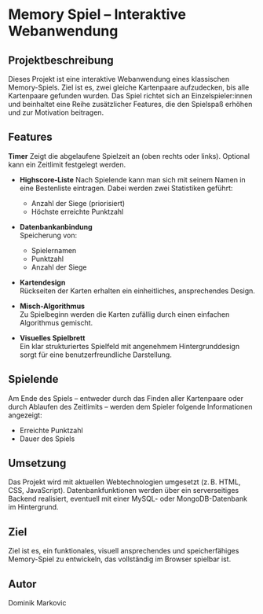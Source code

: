 # Memory Spiel – Interaktive Webanwendung

## Projektbeschreibung

Dieses Projekt ist eine interaktive Webanwendung eines klassischen Memory-Spiels. Ziel ist es, zwei gleiche Kartenpaare aufzudecken, bis alle Kartenpaare gefunden wurden. Das Spiel richtet sich an Einzelspieler:innen und beinhaltet eine Reihe zusätzlicher Features, die den Spielspaß erhöhen und zur Motivation beitragen.

## Features

 **Timer** 
  Zeigt die abgelaufene Spielzeit an (oben rechts oder links). Optional kann ein Zeitlimit festgelegt werden.

- **Highscore-Liste** 
  Nach Spielende kann man sich mit seinem Namen in eine Bestenliste eintragen. Dabei werden zwei Statistiken geführt:
  - Anzahl der Siege (priorisiert)
  - Höchste erreichte Punktzahl

- **Datenbankanbindung**  
  Speicherung von:
  - Spielernamen
  - Punktzahl
  - Anzahl der Siege

- **Kartendesign**  
  Rückseiten der Karten erhalten ein einheitliches, ansprechendes Design.

- **Misch-Algorithmus**  
  Zu Spielbeginn werden die Karten zufällig durch einen einfachen Algorithmus gemischt.

- **Visuelles Spielbrett**  
  Ein klar strukturiertes Spielfeld mit angenehmem Hintergrunddesign sorgt für eine benutzerfreundliche Darstellung.

## Spielende

Am Ende des Spiels – entweder durch das Finden aller Kartenpaare oder durch Ablaufen des Zeitlimits – werden dem Spieler folgende Informationen angezeigt:
- Erreichte Punktzahl
- Dauer des Spiels

## Umsetzung

Das Projekt wird mit aktuellen Webtechnologien umgesetzt (z. B. HTML, CSS, JavaScript). Datenbankfunktionen werden über ein serverseitiges Backend realisiert, eventuell mit einer MySQL- oder MongoDB-Datenbank im Hintergrund.

## Ziel

Ziel ist es, ein funktionales, visuell ansprechendes und speicherfähiges Memory-Spiel zu entwickeln, das vollständig im Browser spielbar ist.

## Autor

Dominik Markovic
